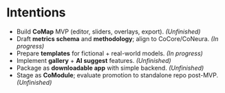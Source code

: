 # Intentions

- Build **CoMap** MVP (editor, sliders, overlays, export). *(Unfinished)*
- Draft **metrics schema** and **methodology**; align to CoCore/CoNeura. *(In progress)*
- Prepare **templates** for fictional + real-world models. *(In progress)*
- Implement **gallery** + **AI suggest** features. *(Unfinished)*
- Package as **downloadable app** with simple backend. *(Unfinished)*
- Stage as **CoModule**; evaluate promotion to standalone repo post-MVP. *(Unfinished)*

